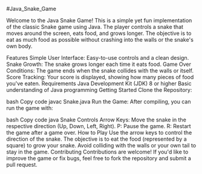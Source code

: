 #Java_Snake_Game

Welcome to the Java Snake Game! This is a simple yet fun implementation of the classic Snake game using Java. The player controls a snake that moves around the screen, eats food, and grows longer. The objective is to eat as much food as possible without crashing into the walls or the snake's own body.

Features
Simple User Interface: Easy-to-use controls and a clean design.
Snake Growth: The snake grows longer each time it eats food.
Game Over Conditions: The game ends when the snake collides with the walls or itself.
Score Tracking: Your score is displayed, showing how many pieces of food you've eaten.
Requirements
Java Development Kit (JDK) 8 or higher
Basic understanding of Java programming
Getting Started
Clone the Repository:


bash
Copy code
javac Snake.java
Run the Game: After compiling, you can run the game with:

bash
Copy code
java Snake
Controls
Arrow Keys: Move the snake in the respective direction (Up, Down, Left, Right).
P: Pause the game.
R: Restart the game after a game over.
How to Play
Use the arrow keys to control the direction of the snake.
The objective is to eat the food (represented by a square) to grow your snake.
Avoid colliding with the walls or your own tail to stay in the game.
Contributing
Contributions are welcome! If you'd like to improve the game or fix bugs, feel free to fork the repository and submit a pull request.
